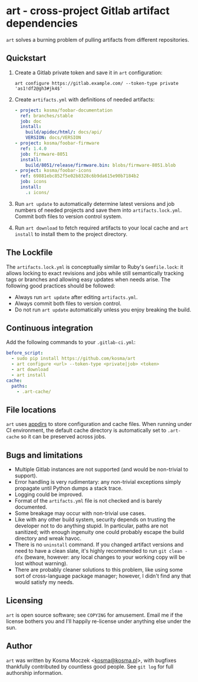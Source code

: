 # art - cross-project Gitlab artifact dependencies

`art` solves a burning problem of pulling artifacts from different repositories.

## Quickstart

1. Create a Gitlab private token and save it in `art` configuration:

    ```shell
    art configure https://gitlab.example.com/ --token-type private 'as1!df2@gh3#jk4$'
    ```

2. Create `artifacts.yml` with definitions of needed artifacts:

    ```yaml
    - project: kosma/foobar-documentation
      ref: branches/stable
      job: doc
      install:
        build/apidoc/html/: docs/api/
        VERSION: docs/VERSION
    - project: kosma/foobar-firmware
      ref: 1.4.0
      job: firmware-8051
      install:
        build/8051/release/firmware.bin: blobs/firmware-8051.blob
    - project: kosma/foobar-icons
      ref: 69881ebc852f5e02b8328c6b9da615e90b7184b2
      job: icons
      install:
        .: icons/
    ```

3. Run `art update` to automatically determine latest versions and job numbers
   of needed projects and save them into `artifacts.lock.yml`. Commit both files
   to version control system.

4. Run `art download` to fetch required artifacts to your local cache and
   `art install` to install them to the project directory.

## The Lockfile

The `artifacts.lock.yml` is conceptually similar to Ruby's `Gemfile.lock`: it
allows locking to exact revisions and jobs while still semantically tracking
tags or branches and allowing easy updates when needs arise. The following good
practices should be followed:

* Always run `art update` after editing `artifacts.yml`.
* Always commit both files to version control.
* Do not run `art update` automatically unless you enjoy breaking the build.

## Continuous integration

Add the following commands to your `.gitlab-ci.yml`:

```yaml
before_script:
  - sudo pip install https://github.com/kosma/art
  - art configure <url> --token-type <private|job> <token>
  - art download
  - art install
cache:
  paths:
    - .art-cache/
```

## File locations

`art` uses [appdirs](https://github.com/ActiveState/appdirs) to store configuration
and cache files. When running under CI environment, the default cache directory is
automatically set to `.art-cache` so it can be preserved across jobs.

## Bugs and limitations

* Multiple Gitlab instances are not supported (and would be non-trivial to support).
* Error handling is very rudimentary: any non-trivial exceptions simply propagate
  until Python dumps a stack trace.
* Logging could be improved.
* Format of the `artifacts.yml` file is not checked and is barely documented.
* Some breakage may occur with non-trivial use cases.
* Like with any other build system, security depends on trusting the developer
  not to do anything stupid. In particular, paths are not sanitized; with enough
  ingenuity one could probably escape the build directory and wreak havoc.
* There is no `uninstall` command. If you changed artifact versions and need to
  have a clean slate, it's highly recommended to run `git clean -dfx` (beware,
  however: any local changes to your working copy will be lost without warning).
* There are probably cleaner solutions to this problem, like using some sort of
  cross-language package manager; however, I didn't find any that would satisfy
  my needs.

## Licensing

`art` is open source software; see ``COPYING`` for amusement. Email me if the
license bothers you and I'll happily re-license under anything else under the sun.

## Author

`art` was written by Kosma Moczek &lt;kosma@kosma.pl&gt;, with bugfixes thankfully
contributed by countless good people. See `git log` for full authorship information.

